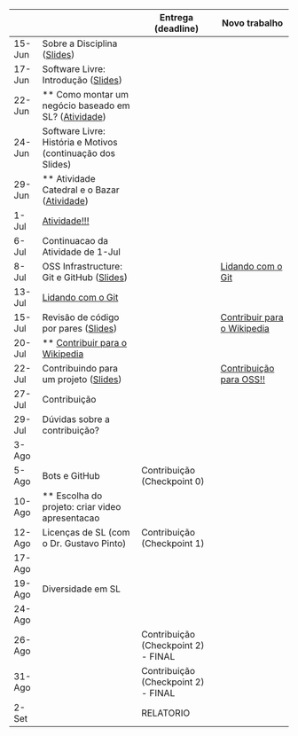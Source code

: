 
|           |                                                                                |     Entrega (deadline)               |     Novo trabalho         |
|-----------|--------------------------------------------------------------------------------|--------------------------------------|---------------------------|
| 15-Jun | Sobre a Disciplina ([Slides](notes/Lecture_01.pdf))                            |                                      |                           | 
| 17-Jun | Software Livre: Introdução ([Slides](notes/Lecture_02.pdf))                    |                                      |                           | 
| 22-Jun | ** Como montar um negócio baseado em SL? ([Atividade](assignments/howToMakeMoney.md)) |                               |                           |
| 24-Jun  | Software Livre: História e Motivos (continuação dos Slides) |                               |                           |
| 29-Jun  |  ** Atividade Catedral e o Bazar ([Atividade](assignments/cathbaz.md))                    |                                      |                 |
| 1-Jul  |  [Atividade!!!](assignments/preActivityEssay.md)     |
| 6-Jul  | Continuacao da Atividade de 1-Jul     |||                | 
| 8-Jul  | OSS Infrastructure: Git e GitHub ([Slides](notes/Lecture_03.pdf)) |     | [Lidando com o Git](assignments/gitAssignment.md)  |
| 13-Jul | [Lidando com o Git](assignments/gitAssignment.md)              |            |
| 15-Jul | Revisão de código por pares ([Slides](notes/Lecture_04.pdf))  |    |  [Contribuir para o Wikipedia](assignments/wikipedia.md)                  |
| 20-Jul |  ** [Contribuir para o Wikipedia](assignments/wikipedia.md)   |                 |      |
| 22-Jul |  Contribuindo para um projeto ([Slides](notes/Lecture_05.pdf))  |            |      [Contribuição para OSS!!](assignments/contribution.md)          |
| 27-Jul | Contribuição  | |            |
| 29-Jul | Dúvidas sobre a contribuição? |                                      |                           |
| 3-Ago  |   |    |                                       |
| 5-Ago  |  Bots e GitHub                               | Contribuição (Checkpoint 0)         |                                       |
| 10-Ago |  ** Escolha do projeto: criar video apresentacao                                                          |  |                               |
| 12-Ago |  Licenças de SL (com o Dr. Gustavo Pinto)      | Contribuição (Checkpoint 1)                  |  |
| 17-Ago |    |           |                         |
| 19-Ago | Diversidade em SL  |                                      |                              |
| 24-Ago |                                                              |    |              |
| 26-Ago |                                                                                 | Contribuição (Checkpoint 2) - FINAL                                    |                  |
| 31-Ago  |                                                                       |   Contribuição (Checkpoint 2) - FINAL  |                                       |
| 2-Set  |                                                                               |       RELATORIO                               |               |
